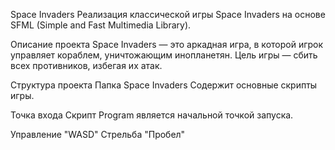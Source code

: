 Space Invaders
Реализация классической игры Space Invaders на основе SFML (Simple and Fast Multimedia Library).

Описание проекта
Space Invaders — это аркадная игра, в которой игрок управляет кораблем, уничтожающим инопланетян. Цель игры — сбить всех противников, избегая их атак.

Структура проекта
Папка Space Invaders
Содержит основные скрипты игры.

Точка входа
Скрипт Program является начальной точкой запуска.

Управление "WASD"
Стрельба "Пробел"
